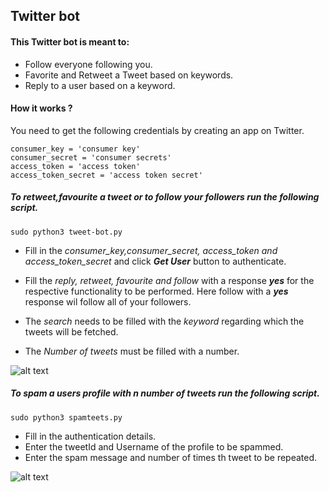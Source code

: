 ## Twitter bot

#### This Twitter bot is meant to:
  - Follow everyone following you.
  - Favorite and Retweet a Tweet based on keywords.
  - Reply to a user based on a keyword.

#### How it works ?

You need to get the following credentials by creating an app on Twitter.
```
consumer_key = 'consumer key'
consumer_secret = 'consumer secrets'
access_token = 'access token'
access_token_secret = 'access token secret'

```
##### To retweet,favourite a tweet or to follow your followers run the following script.
```
sudo python3 tweet-bot.py
```
  - Fill in the _consumer_key,consumer_secret, access_token and access_token_secret_ and click _**Get User**_ button to authenticate.
 
  - Fill the _reply, retweet, favourite and follow_ with a response _**yes**_ for the respective functionality to be performed. Here follow with a _**yes**_ response wil follow all of your followers.

  - The _search_ needs to be filled with the _keyword_ regarding which the tweets will be fetched.

  - The _Number of tweets_ must be filled with a number.

![alt text](https://github.com/PiyushBhangale/Twitter-Bot/blob/master/Screenshot%20from%202019-05-23%2021-30-05.png)


##### To spam a users profile with n number of tweets run the following script.
```
sudo python3 spamteets.py
```
  - Fill in the authentication details.
  - Enter the tweetId and Username of the profile to be spammed.
  - Enter the spam message and number of times th tweet to be repeated.

![alt text](https://github.com/PiyushBhangale/Twitter-Bot/blob/master/Screenshot%20from%202019-05-23%2021-40-57.png)
